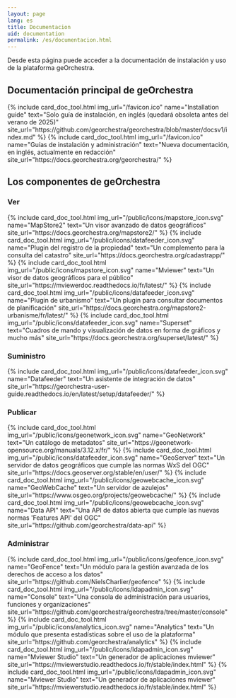 ```yaml
---
layout: page
lang: es
title: Documentacion
uid: documentation
permalink: /es/documentacion.html
---
```


<p class="lead">
    Desde esta página puede acceder a la documentación de instalación y uso de la plataforma geOrchestra.
</p>

## Documentación principal de geOrchestra

<div class="row py-2 d-flex align-items-stretch">
    {% include card_doc_tool.html img_url="/favicon.ico" name="Installation guide" text="Solo guía de instalación, en inglés (quedará obsoleta antes del verano de 2025)" site_url="https://github.com/georchestra/georchestra/blob/master/docsv1/index.md" %}
    {% include card_doc_tool.html img_url="/favicon.ico" name="Guías de instalación y administración" text="Nueva documentación, en inglés, actualmente en redacción" site_url="https://docs.georchestra.org/georchestra/" %}
</div>

## Los componentes de geOrchestra

### Ver
<div class="row py-2 d-flex align-items-stretch">
    {% include card_doc_tool.html img_url="/public/icons/mapstore_icon.svg" name="MapStore2" text="Un visor avanzado de datos geográficos" site_url="https://docs.georchestra.org/mapstore2/" %}
    {% include card_doc_tool.html img_url="/public/icons/datafeeder_icon.svg" name="Plugin del registro de la propiedad" text="Un complemento para la consulta del catastro" site_url="https://docs.georchestra.org/cadastrapp/" %}
    {% include card_doc_tool.html img_url="/public/icons/mapstore_icon.svg" name="Mviewer" text="Un visor de datos geográficos para el público" site_url="https://mviewerdoc.readthedocs.io/fr/latest/" %}
    {% include card_doc_tool.html img_url="/public/icons/datafeeder_icon.svg" name="Plugin de urbanismo" text="Un plugin para consultar documentos de planificación" site_url="https://docs.georchestra.org/mapstore2-urbanisme/fr/latest/" %}
    {% include card_doc_tool.html img_url="/public/icons/datafeeder_icon.svg" name="Superset" text="Cuadros de mando y visualización de datos en forma de gráficos y mucho más" site_url="https://docs.georchestra.org/superset/latest/" %}
</div>

### Suministro
<div class="row py-2 d-flex align-items-stretch">
    {% include card_doc_tool.html img_url="/public/icons/datafeeder_icon.svg" name="Datafeeder" text="Un asistente de integración de datos" site_url="https://georchestra-user-guide.readthedocs.io/en/latest/setup/datafeeder/" %}   
</div>

### Publicar
<div class="row py-2 d-flex align-items-stretch">
    {% include card_doc_tool.html img_url="/public/icons/geonetwork_icon.svg" name="GeoNetwork" text="Un catálogo de metadatos" site_url="https://geonetwork-opensource.org/manuals/3.12.x/fr/" %}
    {% include card_doc_tool.html img_url="/public/icons/datafeeder_icon.svg" name="GeoServer" text="Un servidor de datos geográficos que cumple las normas WxS del OGC" site_url="https://docs.geoserver.org/stable/en/user/" %}
    {% include card_doc_tool.html img_url="/public/icons/geowebcache_icon.svg" name="GeoWebCache" text="Un servidor de azulejos" site_url="https://www.osgeo.org/projects/geowebcache/" %}
    {% include card_doc_tool.html img_url="/public/icons/geowebcache_icon.svg" name="Data API" text="Una API de datos abierta que cumple las nuevas normas 'Features API' del OGC" site_url="https://github.com/georchestra/data-api" %}        
</div>

### Administrar
<div class="row py-2 d-flex align-items-stretch">
    {% include card_doc_tool.html img_url="/public/icons/geofence_icon.svg" name="GeoFence" text="Un módulo para la gestión avanzada de los derechos de acceso a los datos" site_url="https://github.com/NielsCharlier/geofence" %}
    {% include card_doc_tool.html img_url="/public/icons/ldapadmin_icon.svg" name="Console" text="Una consola de administración para usuarios, funciones y organizaciones" site_url="https://github.com/georchestra/georchestra/tree/master/console" %}
    {% include card_doc_tool.html img_url="/public/icons/analytics_icon.svg" name="Analytics" text="Un módulo que presenta estadísticas sobre el uso de la plataforma" site_url="https://github.com/georchestra/analytics" %}   
    {% include card_doc_tool.html img_url="/public/icons/ldapadmin_icon.svg" name="Mviewer Studio" text="Un generador de aplicaciones mviewer" site_url="https://mviewerstudio.readthedocs.io/fr/stable/index.html" %}  
    {% include card_doc_tool.html img_url="/public/icons/ldapadmin_icon.svg" name="Mviewer Studio" text="Un generador de aplicaciones mviewer" site_url="https://mviewerstudio.readthedocs.io/fr/stable/index.html" %} 
</div>
